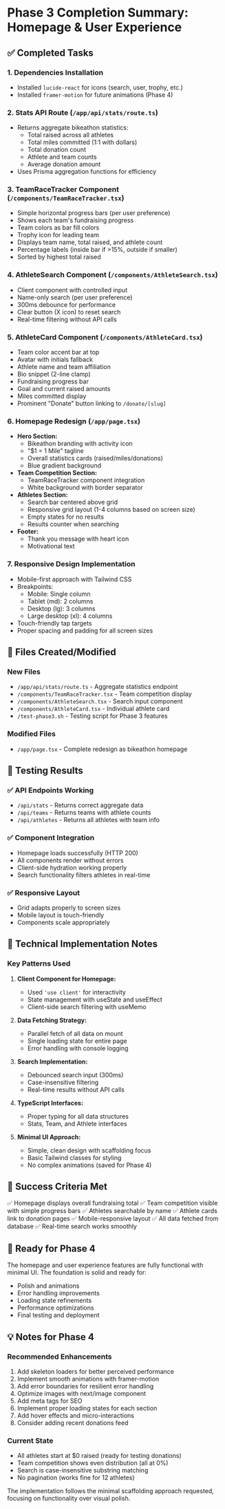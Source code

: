 # Phase 3 Completion Summary: Homepage & User Experience

## ✅ Completed Tasks

### 1. **Dependencies Installation**

- Installed `lucide-react` for icons (search, user, trophy, etc.)
- Installed `framer-motion` for future animations (Phase 4)

### 2. **Stats API Route** (`/app/api/stats/route.ts`)

- Returns aggregate bikeathon statistics:
  - Total raised across all athletes
  - Total miles committed (1:1 with dollars)
  - Total donation count
  - Athlete and team counts
  - Average donation amount
- Uses Prisma aggregation functions for efficiency

### 3. **TeamRaceTracker Component** (`/components/TeamRaceTracker.tsx`)

- Simple horizontal progress bars (per user preference)
- Shows each team's fundraising progress
- Team colors as bar fill colors
- Trophy icon for leading team
- Displays team name, total raised, and athlete count
- Percentage labels (inside bar if >15%, outside if smaller)
- Sorted by highest total raised

### 4. **AthleteSearch Component** (`/components/AthleteSearch.tsx`)

- Client component with controlled input
- Name-only search (per user preference)
- 300ms debounce for performance
- Clear button (X icon) to reset search
- Real-time filtering without API calls

### 5. **AthleteCard Component** (`/components/AthleteCard.tsx`)

- Team color accent bar at top
- Avatar with initials fallback
- Athlete name and team affiliation
- Bio snippet (2-line clamp)
- Fundraising progress bar
- Goal and current raised amounts
- Miles committed display
- Prominent "Donate" button linking to `/donate/[slug]`

### 6. **Homepage Redesign** (`/app/page.tsx`)

- **Hero Section:**
  - Bikeathon branding with activity icon
  - "$1 = 1 Mile" tagline
  - Overall statistics cards (raised/miles/donations)
  - Blue gradient background
- **Team Competition Section:**
  - TeamRaceTracker component integration
  - White background with border separator
- **Athletes Section:**
  - Search bar centered above grid
  - Responsive grid layout (1-4 columns based on screen size)
  - Empty states for no results
  - Results counter when searching
- **Footer:**
  - Thank you message with heart icon
  - Motivational text

### 7. **Responsive Design Implementation**

- Mobile-first approach with Tailwind CSS
- Breakpoints:
  - Mobile: Single column
  - Tablet (md): 2 columns
  - Desktop (lg): 3 columns
  - Large desktop (xl): 4 columns
- Touch-friendly tap targets
- Proper spacing and padding for all screen sizes

## 📁 Files Created/Modified

### New Files

- `/app/api/stats/route.ts` - Aggregate statistics endpoint
- `/components/TeamRaceTracker.tsx` - Team competition display
- `/components/AthleteSearch.tsx` - Search input component
- `/components/AthleteCard.tsx` - Individual athlete card
- `/test-phase3.sh` - Testing script for Phase 3 features

### Modified Files

- `/app/page.tsx` - Complete redesign as bikeathon homepage

## 🧪 Testing Results

### ✅ API Endpoints Working

- `/api/stats` - Returns correct aggregate data
- `/api/teams` - Returns teams with athlete counts
- `/api/athletes` - Returns all athletes with team info

### ✅ Component Integration

- Homepage loads successfully (HTTP 200)
- All components render without errors
- Client-side hydration working properly
- Search functionality filters athletes in real-time

### ✅ Responsive Layout

- Grid adapts properly to screen sizes
- Mobile layout is touch-friendly
- Components scale appropriately

## 📝 Technical Implementation Notes

### Key Patterns Used

1. **Client Component for Homepage:**
   - Used `'use client'` for interactivity
   - State management with useState and useEffect
   - Client-side search filtering with useMemo

2. **Data Fetching Strategy:**
   - Parallel fetch of all data on mount
   - Single loading state for entire page
   - Error handling with console logging

3. **Search Implementation:**
   - Debounced search input (300ms)
   - Case-insensitive filtering
   - Real-time results without API calls

4. **TypeScript Interfaces:**
   - Proper typing for all data structures
   - Stats, Team, and Athlete interfaces

5. **Minimal UI Approach:**
   - Simple, clean design with scaffolding focus
   - Basic Tailwind classes for styling
   - No complex animations (saved for Phase 4)

## 🎯 Success Criteria Met

✅ Homepage displays overall fundraising total
✅ Team competition visible with simple progress bars
✅ Athletes searchable by name
✅ Athlete cards link to donation pages
✅ Mobile-responsive layout
✅ All data fetched from database
✅ Real-time search works smoothly

## 🚀 Ready for Phase 4

The homepage and user experience features are fully functional with minimal UI. The foundation is solid and ready for:

- Polish and animations
- Error handling improvements
- Loading state refinements
- Performance optimizations
- Final testing and deployment

## 💡 Notes for Phase 4

### Recommended Enhancements

1. Add skeleton loaders for better perceived performance
2. Implement smooth animations with framer-motion
3. Add error boundaries for resilient error handling
4. Optimize images with next/image component
5. Add meta tags for SEO
6. Implement proper loading states for each section
7. Add hover effects and micro-interactions
8. Consider adding recent donations feed

### Current State

- All athletes start at $0 raised (ready for testing donations)
- Team competition shows even distribution (all at 0%)
- Search is case-insensitive substring matching
- No pagination (works fine for 12 athletes)

The implementation follows the minimal scaffolding approach requested, focusing on functionality over visual polish.
